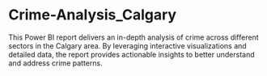 # Crime-Analysis_Calgary
This Power BI report delivers an in-depth analysis of crime across different sectors in the Calgary area. By leveraging interactive visualizations and detailed data, the report provides actionable insights to better understand and address crime patterns.
